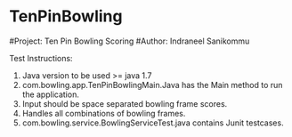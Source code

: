 # TenPinBowling
#Project: Ten Pin Bowling Scoring
#Author: Indraneel Sanikommu

Test Instructions:
1. Java version to be used >= java 1.7
2. com.bowling.app.TenPinBowlingMain.Java has the Main method to run the application.
3. Input should be space separated bowling frame scores.
4. Handles all combinations of bowling frames.
5. com.bowling.service.BowlingServiceTest.java contains Junit testcases.


